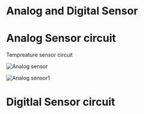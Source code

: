 # Analog and Digital Sensor


# Analog Sensor circuit 

Tempreature sensor circuit

![Analog sensor ](https://user-images.githubusercontent.com/56765097/181503150-47f96d89-e25c-477c-a684-f5d2b479528e.png)



![Analog sensor1 ](https://user-images.githubusercontent.com/56765097/181503160-2c822d48-9bd6-4fb8-865a-a1c7fb4e9a35.png)


# Digitlal Sensor circuit
